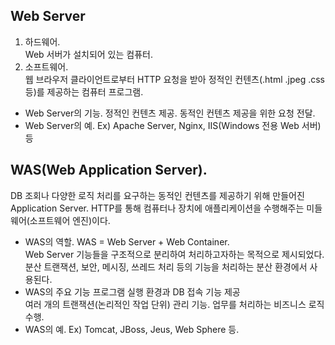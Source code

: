 ## Web Server
1) 하드웨어.  
Web 서버가 설치되어 있는 컴퓨터.  
2) 소프트웨어.    
웹 브라우저 클라이언트로부터 HTTP 요청을 받아 정적인 컨텐츠(.html .jpeg .css 등)를 제공하는 컴퓨터 프로그램.  
- Web Server의 기능. 
정적인 컨텐츠 제공. 
동적인 컨텐츠 제공을 위한 요청 전달. 
- Web Server의 예. 
Ex) Apache Server, Nginx, IIS(Windows 전용 Web 서버) 등  
  
## WAS(Web Application Server). 
DB 조회나 다양한 로직 처리를 요구하는 동적인 컨텐츠를 제공하기 위해 만들어진 Application Server. 
HTTP를 통해 컴퓨터나 장치에 애플리케이션을 수행해주는 미들웨어(소프트웨어 엔진)이다.  
- WAS의 역할. 
WAS = Web Server + Web Container.  
Web Server 기능들을 구조적으로 분리하여 처리하고자하는 목적으로 제시되었다.   
분산 트랜잭션, 보안, 메시징, 쓰레드 처리 등의 기능을 처리하는 분산 환경에서 사용된다.  
- WAS의 주요 기능 
프로그램 실행 환경과 DB 접속 기능 제공    
여러 개의 트랜잭션(논리적인 작업 단위) 관리 기능. 
업무를 처리하는 비즈니스 로직 수행.  
- WAS의 예. 
Ex) Tomcat, JBoss, Jeus, Web Sphere 등.   
